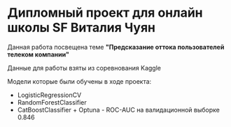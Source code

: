 # Дипломный проект для онлайн школы SF Виталия Чуян

Данная работа посвещена теме **"Предсказание оттока пользователей телеком компании"**

Данные для работы взяты из соревнования Kaggle

Модели которые были обучены в ходе проекта:

- LogisticRegressionCV
- RandomForestClassifier
- CatBoostClassifier + Optuna - ROC-AUC на валидационной выборке 0.846
